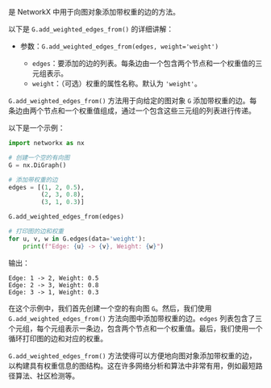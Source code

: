  是 NetworkX 中用于向图对象添加带权重的边的方法。

以下是 `G.add_weighted_edges_from()` 的详细讲解：

- 参数：`G.add_weighted_edges_from(edges, weight='weight')`

  - `edges`：要添加的边的列表。每条边由一个包含两个节点和一个权重值的三元组表示。
  - `weight`：（可选）权重的属性名称。默认为 `'weight'`。

`G.add_weighted_edges_from()` 方法用于向给定的图对象 `G` 添加带权重的边。每条边由两个节点和一个权重值组成，通过一个包含这些三元组的列表进行传递。

以下是一个示例：

```python
import networkx as nx

# 创建一个空的有向图
G = nx.DiGraph()

# 添加带权重的边
edges = [(1, 2, 0.5),
         (2, 3, 0.8),
         (3, 1, 0.3)]

G.add_weighted_edges_from(edges)

# 打印图的边和权重
for u, v, w in G.edges(data='weight'):
    print(f"Edge: {u} -> {v}, Weight: {w}")
```

输出：

```
Edge: 1 -> 2, Weight: 0.5
Edge: 2 -> 3, Weight: 0.8
Edge: 3 -> 1, Weight: 0.3
```

在这个示例中，我们首先创建一个空的有向图 `G`。然后，我们使用 `G.add_weighted_edges_from()` 方法向图中添加带权重的边。`edges` 列表包含了三个元组，每个元组表示一条边，包含两个节点和一个权重值。最后，我们使用一个循环打印图的边和对应的权重。

`G.add_weighted_edges_from()` 方法使得可以方便地向图对象添加带权重的边，以构建具有权重信息的图结构。这在许多网络分析和算法中非常有用，例如最短路径算法、社区检测等。